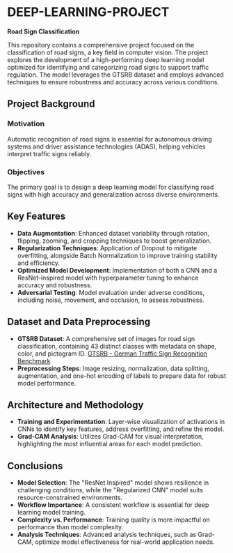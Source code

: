 # DEEP-LEARNING-PROJECT
**Road Sign Classification**  

This repository contains a comprehensive project focused on the classification of road signs, a key field in computer vision. The project explores the development of a high-performing deep learning model optimized for identifying and categorizing road signs to support traffic regulation. The model leverages the GTSRB dataset and employs advanced techniques to ensure robustness and accuracy across various conditions.  

## Project Background

### Motivation  
Automatic recognition of road signs is essential for autonomous driving systems and driver assistance technologies (ADAS), helping vehicles interpret traffic signs reliably.

### Objectives  
The primary goal is to design a deep learning model for classifying road signs with high accuracy and generalization across diverse environments.

## Key Features

- **Data Augmentation**: Enhanced dataset variability through rotation, flipping, zooming, and cropping techniques to boost generalization.
- **Regularization Techniques**: Application of Dropout to mitigate overfitting, alongside Batch Normalization to improve training stability and efficiency.
- **Optimized Model Development**: Implementation of both a CNN and a ResNet-inspired model with hyperparameter tuning to enhance accuracy and robustness.
- **Adversarial Testing**: Model evaluation under adverse conditions, including noise, movement, and occlusion, to assess robustness.

## Dataset and Data Preprocessing

- **GTSRB Dataset**: A comprehensive set of images for road sign classification, containing 43 distinct classes with metadata on shape, color, and pictogram ID.
[GTSRB - German Traffic Sign Recognition Benchmark](https://www.kaggle.com/datasets/meowmeowmeowmeowmeow/gtsrb-german-traffic-sign)
- **Preprocessing Steps**: Image resizing, normalization, data splitting, augmentation, and one-hot encoding of labels to prepare data for robust model performance.

## Architecture and Methodology

- **Training and Experimentation**: Layer-wise visualization of activations in CNNs to identify key features, address overfitting, and refine the model.
- **Grad-CAM Analysis**: Utilizes Grad-CAM for visual interpretation, highlighting the most influential areas for each model prediction.

## Conclusions

- **Model Selection**: The "ResNet Inspired" model shows resilience in challenging conditions, while the "Regularized CNN" model suits resource-constrained environments.
- **Workflow Importance**: A consistent workflow is essential for deep learning model training.
- **Complexity vs. Performance**: Training quality is more impactful on performance than model complexity.
- **Analysis Techniques**: Advanced analysis techniques, such as Grad-CAM, optimize model effectiveness for real-world application needs.

